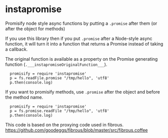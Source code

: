 # instapromise
Promisify node style async functions by putting a `.promise` after them (or after the object for methods)

If you use this library then if you put `.promise` after a Node-style async
function, it will turn it into a function that returns a Promise instead of
taking a callback.

The original function is available as a property on the Promise generating
function (`.___instapromiseOriginalFunction___`).

```
  promisify = require 'instapromise'
  p = fs.readFile.promise "/tmp/hello", 'utf8'
  p.then(console.log)
```

If you want to promisify methods, use `.promise` after the object and before
the method name.

```
  promisify = require 'instapromise'
  p = fs.promise.readFile "/tmp/hello", 'utf8'
  p.then(console.log)
```

This code is based on the proxying code used in fibrous.
https://github.com/goodeggs/fibrous/blob/master/src/fibrous.coffee

